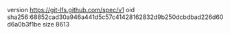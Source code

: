 version https://git-lfs.github.com/spec/v1
oid sha256:68852cad30a946a441d5c57c41428162832d9b250dcbdbad226d60d6a0b3f1be
size 8613
